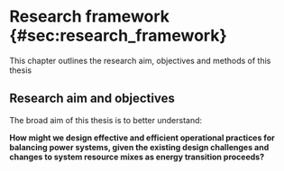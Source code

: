 # Research framework {#sec:research_framework}

This chapter outlines the research aim, objectives and methods of this thesis

## Research aim and objectives

The broad aim of this thesis is to better understand:

__**How might we design effective and efficient operational practices for balancing power systems, given the existing design challenges and changes to system resource mixes as energy transition proceeds?**__
